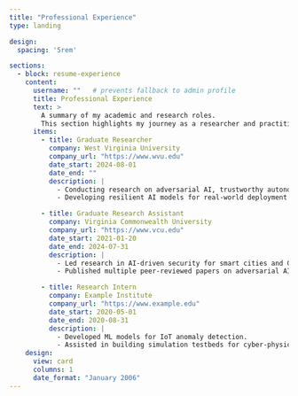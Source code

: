 ```yaml
---
title: "Professional Experience"
type: landing

design:
  spacing: '5rem'

sections:
  - block: resume-experience
    content:
      username: ""   # prevents fallback to admin profile
      title: Professional Experience
      text: >
        A summary of my academic and research roles.  
        This section highlights my journey as a researcher and practitioner in AI, cybersecurity, and autonomous systems.
      items:
        - title: Graduate Researcher
          company: West Virginia University
          company_url: "https://www.wvu.edu"
          date_start: 2024-08-01
          date_end: ""
          description: |
            - Conducting research on adversarial AI, trustworthy autonomy, and CPS security.  
            - Developing resilient AI models for real-world deployment in autonomous vehicles.  

        - title: Graduate Research Assistant
          company: Virginia Commonwealth University
          company_url: "https://www.vcu.edu"
          date_start: 2021-01-20
          date_end: 2024-07-31
          description: |
            - Led research in AI-driven security for smart cities and CPS testbeds (OpenCyberCity).  
            - Published multiple peer-reviewed papers on adversarial AI, smart IoT systems, and game-theoretic cybersecurity.  

        - title: Research Intern
          company: Example Institute
          company_url: "https://www.example.edu"
          date_start: 2020-05-01
          date_end: 2020-08-31
          description: |
            - Developed ML models for IoT anomaly detection.  
            - Assisted in building simulation testbeds for cyber-physical systems.  
    design:
      view: card
      columns: 1
      date_format: "January 2006"
---
```


